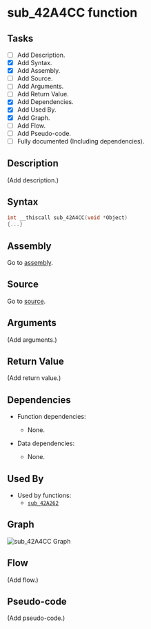 # sub_42A4CC function

## Tasks

- [ ] Add Description.
- [X] Add Syntax.
- [X] Add Assembly.
- [ ] Add Source.
- [ ] Add Arguments.
- [ ] Add Return Value.
- [X] Add Dependencies.
- [X] Add Used By.
- [X] Add Graph.
- [ ] Add Flow.
- [ ] Add Pseudo-code.
- [ ] Fully documented (Including dependencies).

## Description

(Add description.)

## Syntax

```c
int __thiscall sub_42A4CC(void *Object)
{...}
```

## Assembly

Go to [assembly](../asm/sub_42A4CC.asm).

## Source

Go to [source](../cc/sub_42A4CC.cc).

## Arguments

(Add arguments.)

## Return Value

(Add return value.)

## Dependencies

* Function dependencies:
  * None.


* Data dependencies:
  * None.

## Used By

* Used by functions:
  * [`sub_42A262`](../md/sub_42A262.md)

## Graph

![sub_42A4CC Graph](../svg/sub_42A4CC.svg "sub_42A4CC Graph")

## Flow

(Add flow.)

## Pseudo-code

(Add pseudo-code.)
